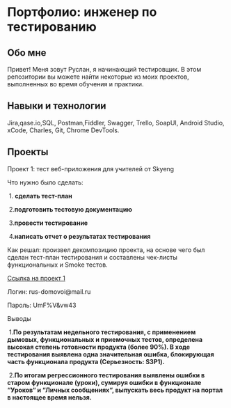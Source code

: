 <h1>Портфолио: инженер по тестированию</h1>

<h2>Обо мне</h2>

<p>Привет! Меня зовут Руслан, я начинающий тестировщик.
В этом репозитории вы можете найти некоторые из моих проектов, выполненных во время обучения и практики.</p>

<h2>Навыки и технологии</h2>

<p>Jira,qase.io,SQL, Postman,Fiddler, Swagger, Trello,
SoapUI, Android Studio, xCode, Charles, Git, Chrome DevTools.</p>

<h2>Проекты</h2>

<p>Проект 1: тест веб-приложения для учителей от Skyeng</p>

<p>Что нужно было сделать:</p>

<p>&nbsp;1. <b>сделать тест-план </b></p>
<p>&nbsp;2.<b>подготовить тестовую документацию</b></p>
<p>&nbsp;3.<b>провести тестирование</b></p>
<p>&nbsp;4.<b>написать отчет о результатах тестирования</b></p>

<p>Как решал: произвел декомпозицию проекта, на основе чего был сделан тест-план тестирования и составлены чек-листы функциональных и Smoke тестов.</p>
<a href="https://dvoinb1estandartb1.atlassian.net/wiki/spaces/HOMEWORK/pages/1343489/1+2-"> Ссылка на проект 1</a>
<p>Логин:     rus-domovoi@mail.ru</p>
<p>Пароль:   UmF%V&vw43</p>

<p>Выводы</p>
<p>&nbsp;1.<b>По результатам недельного тестирования, с применением дымовых, функциональных и приемочных тестов,  определена высокая степень готовности продукта (более 90%). В ходе тестирования выявлена одна значительная ошибка, блокирующая часть функционала продукта (Серьезность: S3P1).</b></p>
<p>&nbsp;2.<b>По итогам регрессионного тестирования выявлены ошибки в старом функционале (уроки), сумируя ошибки в функционале “Уроков“ и “Личных сообщениях“, выпускать весь продукт на портал в настоящее время нельзя.</b></p>
